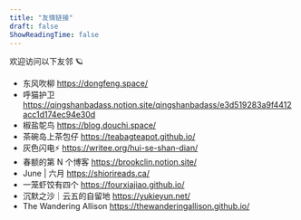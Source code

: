 ```yaml
---
title: "友情链接"
draft: false
ShowReadingTime: false
---
```

欢迎访问以下友邻 🪐

- 东风吹柳 https://dongfeng.space/
- 呼猫护卫 https://qingshanbadass.notion.site/qingshanbadass/e3d519283a9f4412acc1d174ec94e30d
- 椒盐鸵鸟 https://blog.douchi.space/
- 茶碗岛上茶包仔 https://teabagteapot.github.io/
- 灰色闪电⚡️ https://writee.org/hui-se-shan-dian/
- 春额的第 N 个博客 https://brookclin.notion.site/
- June | 六月 https://shiorireads.ca/
- 一笼虾饺有四个 https://fourxiajiao.github.io/
- 沉默之沙｜云五的自留地 https://yukieyun.net/
- The Wandering Allison https://thewanderingallison.github.io/